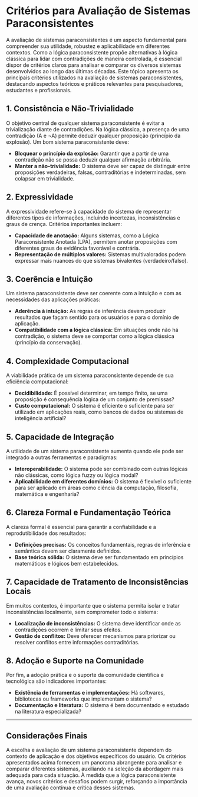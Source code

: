 
# Critérios para Avaliação de Sistemas Paraconsistentes

A avaliação de sistemas paraconsistentes é um aspecto fundamental para compreender sua utilidade, robustez e aplicabilidade em diferentes contextos. Como a lógica paraconsistente propõe alternativas à lógica clássica para lidar com contradições de maneira controlada, é essencial dispor de critérios claros para analisar e comparar os diversos sistemas desenvolvidos ao longo das últimas décadas. Este tópico apresenta os principais critérios utilizados na avaliação de sistemas paraconsistentes, destacando aspectos teóricos e práticos relevantes para pesquisadores, estudantes e profissionais.

## 1. **Consistência e Não-Trivialidade**

O objetivo central de qualquer sistema paraconsistente é evitar a trivialização diante de contradições. Na lógica clássica, a presença de uma contradição (A e ¬A) permite deduzir qualquer proposição (princípio da explosão). Um bom sistema paraconsistente deve:

- **Bloquear o princípio da explosão:** Garantir que a partir de uma contradição não se possa deduzir qualquer afirmação arbitrária.
- **Manter a não-trivialidade:** O sistema deve ser capaz de distinguir entre proposições verdadeiras, falsas, contraditórias e indeterminadas, sem colapsar em trivialidade.

## 2. **Expressividade**

A expressividade refere-se à capacidade do sistema de representar diferentes tipos de informações, incluindo incertezas, inconsistências e graus de crença. Critérios importantes incluem:

- **Capacidade de anotação:** Alguns sistemas, como a Lógica Paraconsistente Anotada (LPA), permitem anotar proposições com diferentes graus de evidência favorável e contrária.
- **Representação de múltiplos valores:** Sistemas multivalorados podem expressar mais nuances do que sistemas bivalentes (verdadeiro/falso).

## 3. **Coerência e Intuição**

Um sistema paraconsistente deve ser coerente com a intuição e com as necessidades das aplicações práticas:

- **Aderência à intuição:** As regras de inferência devem produzir resultados que façam sentido para os usuários e para o domínio de aplicação.
- **Compatibilidade com a lógica clássica:** Em situações onde não há contradição, o sistema deve se comportar como a lógica clássica (princípio da conservação).

## 4. **Complexidade Computacional**

A viabilidade prática de um sistema paraconsistente depende de sua eficiência computacional:

- **Decidibilidade:** É possível determinar, em tempo finito, se uma proposição é consequência lógica de um conjunto de premissas?
- **Custo computacional:** O sistema é eficiente o suficiente para ser utilizado em aplicações reais, como bancos de dados ou sistemas de inteligência artificial?

## 5. **Capacidade de Integração**

A utilidade de um sistema paraconsistente aumenta quando ele pode ser integrado a outras ferramentas e paradigmas:

- **Interoperabilidade:** O sistema pode ser combinado com outras lógicas não clássicas, como lógica fuzzy ou lógica modal?
- **Aplicabilidade em diferentes domínios:** O sistema é flexível o suficiente para ser aplicado em áreas como ciência da computação, filosofia, matemática e engenharia?

## 6. **Clareza Formal e Fundamentação Teórica**

A clareza formal é essencial para garantir a confiabilidade e a reprodutibilidade dos resultados:

- **Definições precisas:** Os conceitos fundamentais, regras de inferência e semântica devem ser claramente definidos.
- **Base teórica sólida:** O sistema deve ser fundamentado em princípios matemáticos e lógicos bem estabelecidos.

## 7. **Capacidade de Tratamento de Inconsistências Locais**

Em muitos contextos, é importante que o sistema permita isolar e tratar inconsistências localmente, sem comprometer todo o sistema:

- **Localização de inconsistências:** O sistema deve identificar onde as contradições ocorrem e limitar seus efeitos.
- **Gestão de conflitos:** Deve oferecer mecanismos para priorizar ou resolver conflitos entre informações contraditórias.

## 8. **Adoção e Suporte na Comunidade**

Por fim, a adoção prática e o suporte da comunidade científica e tecnológica são indicadores importantes:

- **Existência de ferramentas e implementações:** Há softwares, bibliotecas ou frameworks que implementam o sistema?
- **Documentação e literatura:** O sistema é bem documentado e estudado na literatura especializada?

---

## **Considerações Finais**

A escolha e avaliação de um sistema paraconsistente dependem do contexto de aplicação e dos objetivos específicos do usuário. Os critérios apresentados acima fornecem um panorama abrangente para analisar e comparar diferentes sistemas, auxiliando na seleção da abordagem mais adequada para cada situação. À medida que a lógica paraconsistente avança, novos critérios e desafios podem surgir, reforçando a importância de uma avaliação contínua e crítica desses sistemas.

```
